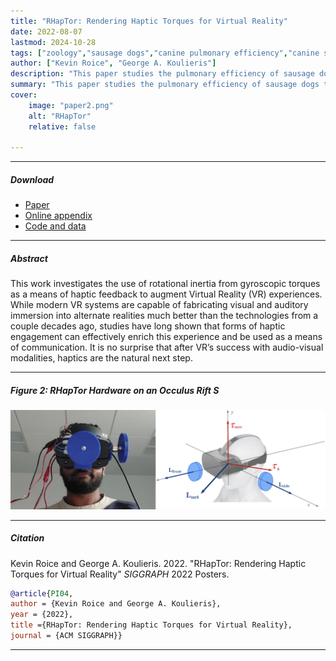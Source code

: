 ```yaml
---
title: "RHapTor: Rendering Haptic Torques for Virtual Reality" 
date: 2022-08-07
lastmod: 2024-10-28
tags: ["zoology","sausage dogs","canine pulmonary efficiency","canine science","experimental zoology"]
author: ["Kevin Roice", "George A. Koulieris"]
description: "This paper studies the pulmonary efficiency of sausage dogs. Published in the Journal of Canine Science, 2004." 
summary: "This paper studies the pulmonary efficiency of sausage dogs through several experiments." 
cover:
    image: "paper2.png"
    alt: "RHapTor"
    relative: false

---
```


---

##### Download

+ [Paper](paper2.pdf)
+ [Online appendix](appendix2.pdf)
+ [Code and data](https://github.com/pmichaillat/wunk)

---

##### Abstract

This work investigates the use of rotational inertia from gyroscopic torques as a means of haptic feedback to augment Virtual Reality (VR) experiences. While modern VR systems are capable of fabricating visual and auditory immersion into alternate realities much better than the technologies from a couple decades ago, studies have long shown that forms of haptic engagement can effectively enrich this experience and be used as a means of communication. It is no surprise that after VR’s success with audio-visual modalities, haptics are the natural next step.

---

##### Figure 2: RHapTor Hardware on an Occulus Rift S

![](paper2.png)

---

##### Citation

Kevin Roice and George A. Koulieris. 2022. "RHapTor: Rendering Haptic Torques for Virtual Reality" *SIGGRAPH* 2022 Posters.

```BibTeX
@article{PI04,
author = {Kevin Roice and George A. Koulieris},
year = {2022},
title ={RHapTor: Rendering Haptic Torques for Virtual Reality},
journal = {ACM SIGGRAPH}}
```

---

<!-- ##### Related material

+ [Presentation slides](presentation2.pdf)
+ [Wikipedia entry](https://en.wikipedia.org/wiki/The_Finer_Points_of_Sausage_Dogs) -->
